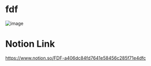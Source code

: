 # fdf
![image](https://user-images.githubusercontent.com/83530766/123723884-4b193700-d8c6-11eb-8fc9-8f23e3060377.png)

# Notion Link
https://www.notion.so/FDF-a406dc84fd7641e58456c285f71e4dfc
